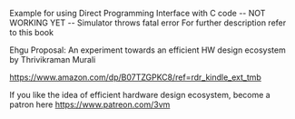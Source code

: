 Example for using Direct Programming Interface with C code -- NOT WORKING YET -- Simulator throws fatal error
For further description refer to this book

Ehgu Proposal: An experiment towards an efficient HW design ecosystem
by Thrivikraman Murali

https://www.amazon.com/dp/B07TZGPKC8/ref=rdr_kindle_ext_tmb

If you like the idea of efficient hardware design ecosystem, become a patron here
https://www.patreon.com/3vm

